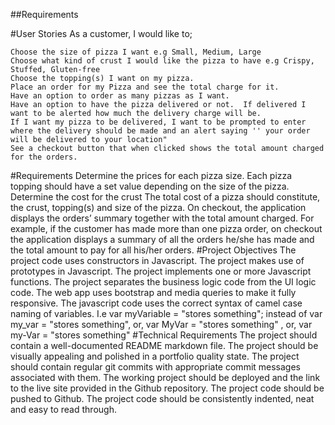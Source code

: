 
##Requirements

#User Stories
    As a customer, I would like to;

    Choose the size of pizza I want e.g Small, Medium, Large
    Choose what kind of crust I would like the pizza to have e.g Crispy, Stuffed, Gluten-free
    Choose the topping(s) I want on my pizza.
    Place an order for my Pizza and see the total charge for it.
    Have an option to order as many pizzas as I want.
    Have an option to have the pizza delivered or not.  If delivered I want to be alerted how much the delivery charge will be.
    If I want my pizza to be delivered, I want to be prompted to enter where the delivery should be made and an alert saying '' your order will be delivered to your location"
    See a checkout button that when clicked shows the total amount charged for the orders.
#Requirements
        Determine the prices for each pizza size.
        Each pizza topping should have a set value depending on the size of the pizza.
        Determine the cost for the crust
        The total cost of a pizza should constitute, the crust, topping(s) and size of the pizza.
        On checkout, the application displays the orders’ summary together with the total amount charged. For example, if the customer has made more than one pizza order, on checkout the application displays a summary of all the orders he/she has made and the total amount to pay for all his/her orders.
#Project Objectives
    The project code uses constructors in Javascript.
    The project makes use of prototypes in Javascript.
    The project implements one or more Javascript functions.
    The project separates the business logic code from the UI logic code.
    The web app uses bootstrap and media queries to make it fully responsive.
    The javascript code uses the correct syntax of camel case naming of variables. I.e var myVariable = "stores something"; instead of var my_var = "stores something", or, var MyVar = "stores something" , or,  var my-Var = "stores something"
#Technical Requirements
        The project should contain a well-documented README markdown file.
        The project should be visually appealing and polished in a portfolio quality state.
        The project should contain regular git commits with appropriate commit messages associated with them.
        The working project should be deployed and the link to the live site provided in the Github repository.
        The project code should be pushed to Github.
        The project code should be consistently indented, neat and easy to read through.
